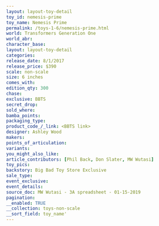 ```yaml
---
layout: layout-toy-detail 
toy_id: nemesis-prime
toy_name: Nemesis Prime
permalink: /toys-1-6/nemesis-prime.html
world: Transformers Generation One
world_abr: 
character_base: 
layout: layout-toy-detail
categories: 
release_date: 8/1/2017
release_price: $390 
scale: non-scale
size: 6 inches
comes_with: 
edition_qty: 300
chase: 
exclusive: BBTS
secret_drop: 
sold_where: 
bamba_points: 
packaging_type: 
product_code_/_link: <BBTS link>
designer: Ashley Wood
makers: 
points_of_articulation: 
variants: 
you_might_also_like: 
article_contributors: [Phil Back, Don Slater, MW Wutasi]
toy_pics: 
backstory: Big Bad Toy Store Exclusive
sale_type: 
event_exclusive: 
event_details: 
source_doc: MW Wutasi - 3A spreadsheet - 01-15-2019
pagination: 
__enabled: TRUE
__collection: toys-non-scale
__sort_field: toy_name'
---
```

